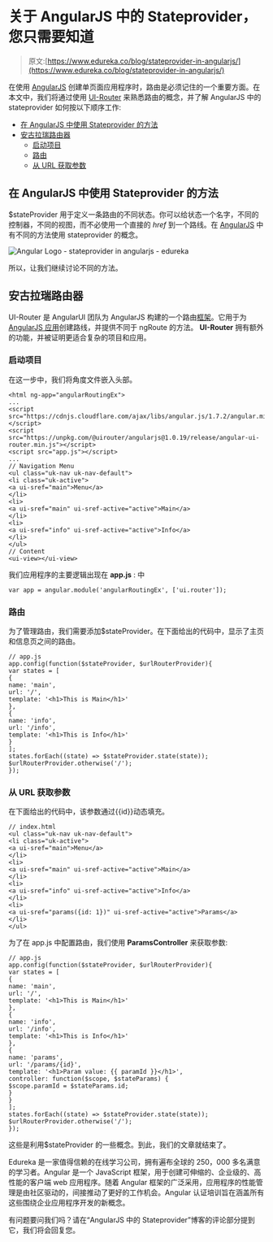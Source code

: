 # 关于 AngularJS 中的 Stateprovider，您只需要知道

> 原文:[https://www.edureka.co/blog/stateprovider-in-angularjs/](https://www.edureka.co/blog/stateprovider-in-angularjs/)

在使用 [AngularJS](https://www.edureka.co/blog/what-is-angular-getting-started-with-angular/) 创建单页面应用程序时，路由是必须记住的一个重要方面。在本文中，我们将通过使用 [UI-Router](https://ui-router.github.io/) 来熟悉路由的概念，并了解 AngularJS 中的 stateprovider 如何按以下顺序工作:

*   [在 AngularJS 中使用 Stateprovider 的方法](#methods)
*   [安古拉瑞路由器](#router)
    *   [启动项目](#project)
    *   [路由](#routing)
    *   [从 URL 获取参数](#param)

## **在 AngularJS 中使用 Stateprovider 的方法**

$stateProvider 用于定义一条路由的不同状态。你可以给状态一个名字，不同的控制器，不同的视图，而不必使用一个直接的 *href* 到一个路线。在 [AngularJS](https://www.edureka.co/blog/timeout-in-angularjs/) 中有不同的方法使用 stateprovider 的概念。

![Angular Logo - stateprovider in angularjs - edureka](../Images/7b62b131e39893f6fc01069f651cbd3f.png)

所以，让我们继续讨论不同的方法。

## **安古拉瑞路由器**

UI-Router 是 AngularUI 团队为 AngularJS 构建的一个路由[框架](https://www.edureka.co/blog/videos/angularjs-superheroic-javascript-mvw-framework-2/)。它用于为 [AngularJS 应用](https://www.edureka.co/blog/videos/angular-js-develop-responsive-single-page-application-2/)创建路线，并提供不同于 ngRoute 的方法。 **UI-Router** 拥有额外的功能，并被证明更适合复杂的项目和应用。

### **启动项目**

在这一步中，我们将角度文件嵌入头部。

```
<html ng-app="angularRoutingEx">
...
<script src="https://cdnjs.cloudflare.com/ajax/libs/angular.js/1.7.2/angular.min.js"></script>
<script src="https://unpkg.com/@uirouter/angularjs@1.0.19/release/angular-ui-router.min.js"></script>
<script src="app.js"></script>
...
// Navigation Menu
<ul class="uk-nav uk-nav-default">
<li class="uk-active">
<a ui-sref="main">Menu</a>
</li>
<li>
<a ui-sref="main" ui-sref-active="active">Main</a>
</li>
<li>
<a ui-sref="info" ui-sref-active="active">Info</a>
</li>
</ul>
// Content
<ui-view></ui-view>

```

我们应用程序的主要逻辑出现在 **app.js** : 中

```
var app = angular.module('angularRoutingEx', ['ui.router']);
```

### **路由**

为了管理路由，我们需要添加$stateProvider。在下面给出的代码中，显示了主页和信息页之间的路由。

```
// app.js
app.config(function($stateProvider, $urlRouterProvider){
var states = [
{
name: 'main',
url: '/',
template: '<h1>This is Main</h1>'
},
{
name: 'info',
url: '/info',
template: '<h1>This is Info</h1>'
}
];
states.forEach((state) => $stateProvider.state(state));
$urlRouterProvider.otherwise('/');
});

```

### **从 URL 获取参数**

在下面给出的代码中，该参数通过{{id}}动态填充。

```
// index.html
<ul class="uk-nav uk-nav-default">
<li class="uk-active">
<a ui-sref="main">Menu</a>
</li>
<li>
<a ui-sref="main" ui-sref-active="active">Main</a>
</li>
<li>
<a ui-sref="info" ui-sref-active="active">Info</a>
</li>
<li>
<a ui-sref="params({id: 1})" ui-sref-active="active">Params</a>
</li>
</ul>

```

为了在 app.js 中配置路由，我们使用 **ParamsController** 来获取参数:

```
// app.js
app.config(function($stateProvider, $urlRouterProvider){
var states = [
{
name: 'main',
url: '/',
template: '<h1>This is Main</h1>'
},
{
name: 'info',
url: '/info',
template: '<h1>This is Info</h1>'
},
{
name: 'params',
url: '/params/{id}',
template: '<h1>Param value: {{ paramId }}</h1>',
controller: function($scope, $stateParams) {
$scope.paramId = $stateParams.id;
}
}
];
states.forEach((state) => $stateProvider.state(state));
$urlRouterProvider.otherwise('/');
});

```

这些是利用$stateProvider 的一些概念。到此，我们的文章就结束了。

Edureka 是一家值得信赖的在线学习公司，拥有遍布全球的 250，000 多名满意的学习者。Angular 是一个 JavaScript 框架，用于创建可伸缩的、企业级的、高性能的客户端 web 应用程序。随着 Angular 框架的广泛采用，应用程序的性能管理是由社区驱动的，间接推动了更好的工作机会。Angular 认证培训旨在涵盖所有这些围绕企业应用程序开发的新概念。

有问题要问我们吗？请在“AngularJS 中的 Stateprovider”博客的评论部分提到它，我们将会回复您。